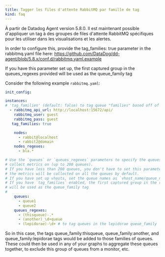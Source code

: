 ```yaml
---
title: Tagger les files d'attente RabbitMQ par famille de tag
kind: faq
---
```


À partir de Datadog Agent version 5.8.0. Il est maintenant possible d'appliquer un tag à des groupes de files d'attente RabbitMQ spécifiques pour les utiliser dans les visualisations et les alertes.

In order to configure this, provide the tag_families: true parameter in the rabbitmq.yaml file here: https://github.com/DataDog/dd-agent/blob/5.8.x/conf.d/rabbitmq.yaml.example

If you have this parameter set up, the first captured group in the queues_regexes provided will be used as the queue_family tag

Consider the following example `rabbitmq.yaml`:
```yaml
init_config:

instances:
# 'tag_families' (default: false) to tag queue "families" based off of regex
  - rabbitmq_api_url: http://localhost:15672/api/
    rabbitmq_user: guest
    rabbitmq_pass: guest
   tag_families: true

    nodes:
      - rabbit@localhost
      - rabbit2@domain
    nodes_regexes:
      - bla.*

# Use the `queues` or `queues_regexes` parameters to specify the queues you'd like to
# collect metrics on (up to 200 queues).
# If you have less than 200 queues, you don't have to set this parameter,
# the metrics will be collected on all the queues by default.
# If you have set up vhosts, set the queue names as `vhost_name/queue_name`.
# If you have `tag_families` enabled, the first captured group in the regex
# will be used as the queue_family tag
#
    queues:
      - queue1
      - queue2
    queues_regexes:
      - (thisqueue)-.*
      - (another)_\d+queue
      - (lepidorae)-\d+ # to tag queues in the lepidorae queue_family
```

So in this case, the tags queue_family:thisqueue, queue_family:another, and queue_family:lepidorae tags would be added to those families of queues. These could then be used in any of your graphs to aggregate these queues together, to exclude this group of queues from a monitor, etc.


